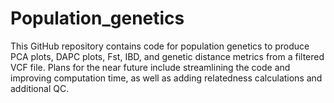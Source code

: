 # Population_genetics

This GitHub repository contains code for population genetics to produce PCA plots, DAPC plots, Fst, IBD, and genetic distance metrics from a filtered VCF file. Plans for the near future include streamlining the code and improving computation time, as well as adding relatedness calculations and additional QC.
